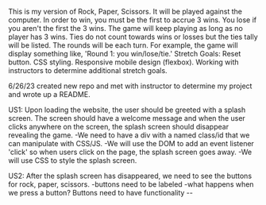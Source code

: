 This is my version of Rock, Paper, Scissors. It will be played against the computer. In order to win, you must be the first to accrue 3 wins. You lose if you aren't the first the 3 wins. The game will keep playing as long as no player has 3 wins. Ties do not count towards wins or losses but the ties tally will be listed. The rounds will be each turn. For example, the game will display something like, 'Round 1: you win/lose/tie.'
Stretch Goals: Reset button. CSS styling. Responsive mobile design (flexbox). Working with instructors to determine additional stretch goals.

6/26/23 created new repo and met with instructor to determine my project and wrote up a README.

US1: Upon loading the website, the user should be greeted with a splash screen. The screen should have a welcome message and when the user clicks anywhere on the screen, the splash screen should disappear revealing the game.
  -We need to have a div with a named class/id that we can manipulate with CSS/JS.
  -We will use the DOM to add an event listener 'click' so when users click on the page, the splash screen goes away.
  -We will use CSS to style the splash screen.

US2: After the splash screen has disappeared, we need to see the buttons for rock, paper, scissors. 
  -buttons need to be labeled 
  -what happens when we press a button? Buttons need to have functionality
    --